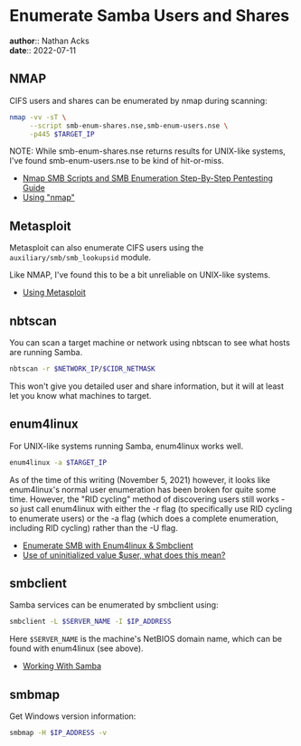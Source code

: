 # Enumerate Samba Users and Shares

**author**:: Nathan Acks  
**date**:: 2022-07-11

## NMAP

CIFS users and shares can be enumerated by nmap during scanning:

```bash
nmap -vv -sT \
     --script smb-enum-shares.nse,smb-enum-users.nse \
     -p445 $TARGET_IP
```

NOTE: While smb-enum-shares.nse returns results for UNIX-like systems, I've found smb-enum-users.nse to be kind of hit-or-miss.

* [Nmap SMB Scripts and SMB Enumeration Step-By-Step Pentesting Guide](https://www.infosecademy.com/nmap-smb-scripts-enumeration/)
* [Using "nmap"](nmap.md)

## Metasploit

Metasploit can also enumerate CIFS users using the `auxiliary/smb/smb_lookupsid` module.

Like NMAP, I've found this to be a bit unreliable on UNIX-like systems.

* [Using Metasploit](metasploit.md)

## nbtscan

You can scan a target machine or network using nbtscan to see what hosts are running Samba.

```bash
nbtscan -r $NETWORK_IP/$CIDR_NETMASK
```

This won't give you detailed user and share information, but it will at least let you know what machines to target.

## enum4linux

For UNIX-like systems running Samba, enum4linux works well.

```bash
enum4linux -a $TARGET_IP
```

As of the time of this writing (November 5, 2021) however, it looks like enum4linux's normal user enumeration has been broken for quite some time. However, the "RID cycling" method of discovering users still works - so just call enum4linux with either the -r flag (to specifically use RID cycling to enumerate users) or the -a flag (which does a complete enumeration, including RID cycling) rather than the -U flag.

* [Enumerate SMB with Enum4linux & Smbclient](https://null-byte.wonderhowto.com/how-to/enumerate-smb-with-enum4linux-smbclient-0198049/)
* [Use of uninitialized value $user, what does this mean?](https://github.com/CiscoCXSecurity/enum4linux/issues/4)

## smbclient

Samba services can be enumerated by smbclient using:

```bash
smbclient -L $SERVER_NAME -I $IP_ADDRESS
```

Here `$SERVER_NAME` is the machine's NetBIOS domain name, which can be found with enum4linux (see above).

* [Working With Samba](working-with-samba.md)

## smbmap

Get Windows version information:

```bash
smbmap -H $IP_ADDRESS -v
```
